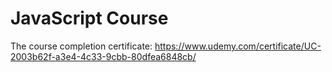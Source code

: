 # JavaScript Course

The course completion certificate: https://www.udemy.com/certificate/UC-2003b62f-a3e4-4c33-9cbb-80dfea6848cb/
